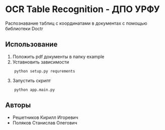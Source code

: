 # OCR Table Recognition - ДПО УРФУ

Распознавание таблиц с координатами в документах с помощью библиотеки Doctr 

## Использование
1. Положить pdf документы в папку example
2. Уставновить зависимости 
```
    python setup.py requrements
```
3. Запустить скрипт
```
    python app.main.py
```

## Авторы
- Решетников Кирилл Игоревич 
- Поляков Станислав Олегович 